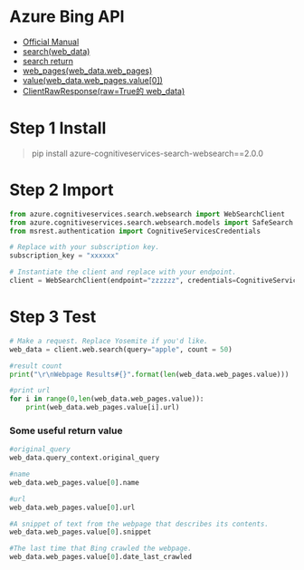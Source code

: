 # Azure Bing API

- [Official Manual](https://docs.microsoft.com/zh-cn/azure/cognitive-services/bing-web-search/overview)
- [search(web_data)](https://docs.microsoft.com/zh-cn/python/api/azure-cognitiveservices-search-websearch/azure.cognitiveservices.search.websearch.operations.weboperations?view=azure-python)
- [search return](https://docs.microsoft.com/zh-cn/python/api/azure-cognitiveservices-search-websearch/azure.cognitiveservices.search.websearch.models.searchresponse?view=azure-python)
- [web_pages(web_data.web_pages)](https://docs.microsoft.com/zh-cn/python/api/azure-cognitiveservices-search-websearch/azure.cognitiveservices.search.websearch.models.webwebanswer?view=azure-python)
- [value(web_data.web_pages.value[0])](https://docs.microsoft.com/zh-cn/python/api/azure-cognitiveservices-search-websearch/azure.cognitiveservices.search.websearch.models.webpage?view=azure-python)
- [ClientRawResponse(raw=True的 web_data)](https://docs.microsoft.com/zh-cn/python/api/msrest/msrest.pipeline.clientrawresponse?view=azure-pythonClientRawResponse)


# Step 1 Install
> pip install azure-cognitiveservices-search-websearch==2.0.0

# Step 2 Import
```python
from azure.cognitiveservices.search.websearch import WebSearchClient
from azure.cognitiveservices.search.websearch.models import SafeSearch
from msrest.authentication import CognitiveServicesCredentials

# Replace with your subscription key.
subscription_key = "xxxxxx"

# Instantiate the client and replace with your endpoint.
client = WebSearchClient(endpoint="zzzzzz", credentials=CognitiveServicesCredentials(subscription_key))
```

# Step 3 Test
```python
# Make a request. Replace Yosemite if you'd like.
web_data = client.web.search(query="apple", count = 50)

#result count
print("\r\nWebpage Results#{}".format(len(web_data.web_pages.value)))

#print url
for i in range(0,len(web_data.web_pages.value)):
    print(web_data.web_pages.value[i].url)
```


### Some useful return value
```python 
#original_query
web_data.query_context.original_query

#name
web_data.web_pages.value[0].name

#url
web_data.web_pages.value[0].url

#A snippet of text from the webpage that describes its contents.
web_data.web_pages.value[0].snippet

#The last time that Bing crawled the webpage.
web_data.web_pages.value[0].date_last_crawled
```



    
    
    
    
    
